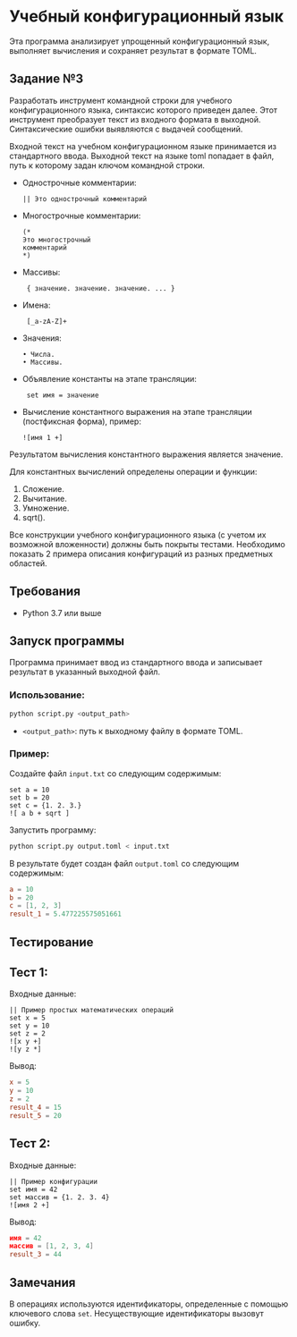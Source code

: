 # Учебный конфигурационный язык

Эта программа анализирует упрощенный конфигурационный язык, выполняет вычисления и сохраняет результат в формате TOML.

## Задание №3 
Разработать инструмент командной строки для учебного конфигурационного 
языка, синтаксис которого приведен далее. Этот инструмент преобразует текст из 
входного формата в выходной. Синтаксические ошибки выявляются с выдачей 
сообщений. 

Входной текст на учебном конфигурационном языке принимается из 
стандартного ввода. Выходной текст на языке toml попадает в файл, путь к 
которому задан ключом командной строки. 

- Однострочные комментарии:
   ```
   || Это однострочный комментарий
   ```
- Многострочные комментарии:

   ```
   (* 
   Это многострочный 
   комментарий 
   *)
   ```

- Массивы:
  ```
   { значение. значение. значение. ... }
   ```
- Имена:
  ```
   [_a-zA-Z]+
  ```
- Значения:
  
   ```
   • Числа. 
   • Массивы.
   ```

- Объявление константы на этапе трансляции:
  ```
   set имя = значение
  ```

- Вычисление константного выражения на этапе трансляции (постфиксная 
форма), пример:
   ```
   ![имя 1 +]
   ```

Результатом вычисления константного выражения является значение. 

Для константных вычислений определены операции и функции: 
1. Сложение. 
2. Вычитание. 
3. Умножение. 
4. sqrt().
   
Все конструкции учебного конфигурационного языка (с учетом их 
возможной вложенности) должны быть покрыты тестами. Необходимо показать 2 
примера описания конфигураций из разных предметных областей.

## Требования

- Python 3.7 или выше

## Запуск программы

Программа принимает ввод из стандартного ввода и записывает результат в указанный выходной файл.

### Использование:

```bash
python script.py <output_path>
```

- `<output_path>`: путь к выходному файлу в формате TOML.

### Пример:

Создайте файл `input.txt` со следующим содержимым:

```
set a = 10
set b = 20
set c = {1. 2. 3.}
![ a b + sqrt ]
```

Запустить программу:

```bash
python script.py output.toml < input.txt
```

В результате будет создан файл `output.toml` со следующим содержимым:

```toml
a = 10
b = 20
c = [1, 2, 3]
result_1 = 5.477225575051661
```

## Тестирование

## Тест 1:
Входные данные:
```
|| Пример простых математических операций
set x = 5
set y = 10
set z = 2
![x y +]
![y z *]
```

Вывод:
```toml
x = 5
y = 10
z = 2
result_4 = 15
result_5 = 20 
```

## Тест 2:
Входные данные:
```
|| Пример конфигурации
set имя = 42
set массив = {1. 2. 3. 4}
![имя 2 +]
```

Вывод:
```toml
имя = 42
массив = [1, 2, 3, 4]
result_3 = 44
```

## Замечания

В операциях используются идентификаторы, определенные с помощью ключевого слова `set`. Несуществующие идентификаторы вызовут ошибку.

